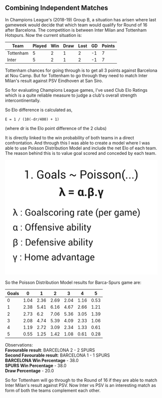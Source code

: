 ## Combining Independent Matches 

In Champions League's (2018-19) Group B, a situation has arisen where last gameweek would decide that which team would qualify for Round of 16 after Barcelona. The competition is between Inter Milan and Tottenham Hotspurs. Now the current situation is:

 Team | Played | Win | Draw | Lost | GD | Points
 ------------ | ------------- | ------------- | ------------- | ------------- | ------------- | ------------- 
 Tottenham | 5 | 2 | 1 | 2 | -1 | 7
 Inter | 5 | 2 | 1 | 2 | -1 | 7
 
Tottenham chances for going through is to get all 3 points against Barcelona at Nou Camp. But for Tottenham to go through they need to match Inter Milan's result against PSV Eindhoven at San Siro. 

So for evaluating Champions League games, I've used Club Elo Ratings which is a quite reliable measure to judge a club's overall strength intercontinentally. 

So Elo difference is calculated as, 

    E = 1 / (10(-dr/400) + 1) 
(where dr is the Elo point difference of the 2 clubs)

It is directly linked to the win probability of both teams in a direct confrontation. 
And through this I was able to create a model where I was able to use Poisson Distribution Model and include the net Elo of each team. The reason behind this is to value goal scored and conceded by each team. 

<p align="center">
  <img src = "https://github.com/raffa1996/Combining-Independent-Matches/blob/master/Asset/poi%20new.png?raw=true" alt="profilepic"/>
  </p> 

So the Poisson Distribution Model results for Barca-Spurs game are: 

 Goals | 0 | 1 | 2 | 3 | 4 | 5 
 ------------ | ------------ | ------------- | ------------- | ------------- | ------------- | ------------- 
 0 | 1.04 | 2.36 | 2.69 | 2.04 | 1.16 | 0.53
 1 | 2.38 | 5.41 | 6.16 | 4.67 | 2.66 | 1.21
 2 | 2.73 | 6.2 |  7.06 | 5.36 | 3.05 | 1.39
 3 | 2.08 | 4.74 | 5.39 | 4.09 | 2.33 | 1.06
 4 | 1.19 | 2.72 | 3.09 | 2.34 | 1.33 | 0.61
 5 | 0.55 | 1.25 | 1.42 | 1.08 | 0.61 | 0.28

Observations:<br>
<b>Favourable result</b>: BARCELONA 2 - 2 SPURS<br>
<b>Second Favourable result</b>: BARCELONA 1 - 1 SPURS<br>
<b>BARCELONA Win Percentage</b> -  38.0<br>
<b>SPURS Win Percentage</b> -  38.0<br>
<b>Draw Percentage</b> -  20.0<br>





So for Tottenham will go through to the Round of 16 if they are able to match Inter Milan's result against PSV. Now Inter vs PSV is an interesting match as form of both the teams complement each other. 
